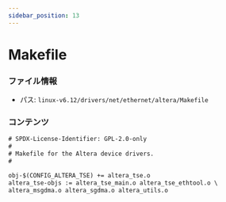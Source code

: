 ```yaml
---
sidebar_position: 13
---
```

# Makefile

### ファイル情報

- パス: `linux-v6.12/drivers/net/ethernet/altera/Makefile`

### コンテンツ

```txt
# SPDX-License-Identifier: GPL-2.0-only
#
# Makefile for the Altera device drivers.
#

obj-$(CONFIG_ALTERA_TSE) += altera_tse.o
altera_tse-objs := altera_tse_main.o altera_tse_ethtool.o \
altera_msgdma.o altera_sgdma.o altera_utils.o

```
